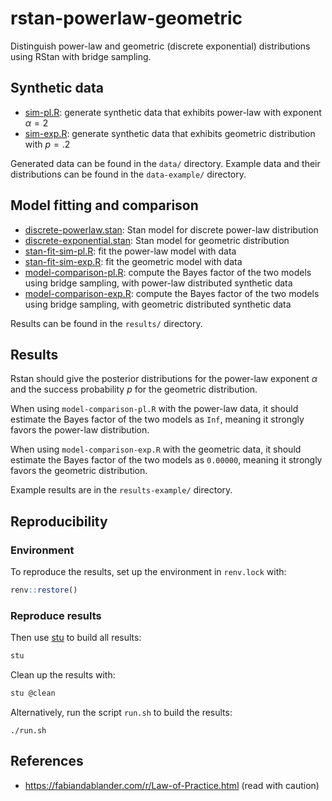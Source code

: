 # rstan-powerlaw-geometric

Distinguish power-law and geometric (discrete exponential) distributions using RStan with bridge sampling.

## Synthetic data

* [sim-pl.R](sim-pl.R): generate synthetic data that exhibits power-law with exponent $\alpha = 2$
* [sim-exp.R](sim-exp.R): generate synthetic data that exhibits geometric distribution with $p=.2$

Generated data can be found in the `data/` directory.
Example data and their distributions can be found in the `data-example/` directory.

## Model fitting and comparison

* [discrete-powerlaw.stan](discrete-powerlaw.stan): Stan model for discrete power-law distribution
* [discrete-exponential.stan](discrete-exponential.stan): Stan model for geometric distribution
* [stan-fit-sim-pl.R](stan-fit-sim-pl.R): fit the power-law model with data
* [stan-fit-sim-exp.R](stan-fit-sim-exp.R): fit the geometric model with data
* [model-comparison-pl.R](model-comparison-pl.R): compute the Bayes factor of the two models using bridge sampling, with power-law distributed synthetic data
* [model-comparison-exp.R](model-comparison-exp.R): compute the Bayes factor of the two models using bridge sampling, with geometric distributed synthetic data

Results can be found in the `results/` directory.

## Results

Rstan should give the posterior distributions for the power-law exponent $\alpha$ and the success probability $p$ for the geometric distribution.

When using `model-comparison-pl.R` with the power-law data, it should estimate the Bayes factor of the two models as `Inf`, meaning it strongly favors the power-law distribution.

When using `model-comparison-exp.R` with the geometric data, it should estimate the Bayes factor of the two models as `0.00000`, meaning it strongly favors the geometric distribution.

Example results are in the `results-example/` directory.

## Reproducibility

### Environment
To reproduce the results, set up the environment in `renv.lock` with:

```r
renv::restore()
```

### Reproduce results

Then use [stu](https://github.com/kunegis/stu) to build all results:

```sh
stu
```

Clean up the results with:

```sh
stu @clean
```

Alternatively, run the script `run.sh` to build the results:

```
./run.sh
```

## References

* https://fabiandablander.com/r/Law-of-Practice.html (read with caution)
